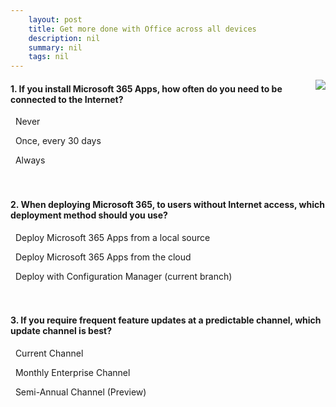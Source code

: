 ```yaml
---
    layout: post
    title: Get more done with Office across all devices 
    description: nil
    summary: nil
    tags: nil
---
```



 <a target="_blank" href="https://docs.microsoft.com/en-us/learn/modules/get-more-done-with-office-across-devices/5-knowledge-check/"><i class="fas fa-external-link-alt"></i> </a>
 <img align="right" src="https://docs.microsoft.com/en-us/learn/achievements/email-calendaring-and-productivity-with-office-across-all-devices.svg">
####  1. If you install Microsoft 365 Apps, how often do you need to be connected to the Internet?


<i class='far fa-square'></i> &nbsp;&nbsp;Never

<i class='fas fa-check-square' style='color: Dodgerblue;'></i> &nbsp;&nbsp;Once, every 30 days

<i class='far fa-square'></i> &nbsp;&nbsp;Always
<br />
<br />
<br />

####  2. When deploying Microsoft 365, to users without Internet access, which deployment method should you use?


<i class='fas fa-check-square' style='color: Dodgerblue;'></i> &nbsp;&nbsp;Deploy Microsoft 365 Apps from a local source

<i class='far fa-square'></i> &nbsp;&nbsp;Deploy Microsoft 365 Apps from the cloud

<i class='far fa-square'></i> &nbsp;&nbsp;Deploy with Configuration Manager (current branch)
<br />
<br />
<br />

####  3. If you require frequent feature updates at a predictable channel, which update channel is best?


<i class='far fa-square'></i> &nbsp;&nbsp;Current Channel

<i class='fas fa-check-square' style='color: Dodgerblue;'></i> &nbsp;&nbsp;Monthly Enterprise Channel

<i class='far fa-square'></i> &nbsp;&nbsp;Semi-Annual Channel (Preview)
<br />
<br />
<br />

